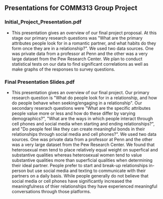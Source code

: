 ## Presentations for COMM313 Group Project


### Initial_Project_Presentation.pdf

* This presentation gives an overview of our final project proposal. At this stage our primary research questions was "What are the primary attributes people look for in a romantic partner, and what habits do they form once they are in a relationship?". We used two data sources. One was private data from a professor at Penn and the other was a very large dataset from the Pew Research Center. We plan to conduct statistical tests on our data to find significant correlations as well as make graphs of the responses to survey questions.


### Final Presentation Slides.pdf
* This presentation gives an overview of our final project. Our primary research question is "What do people look for in a relationship, and how do people behave when seeking/engaging in a relationship". Our secondary reserach questions were "What are the specific attributes people value more or less and how do these differ by varying demographics?", "What are the ways in which people interact through cell phones and social media when starting and ending relationships?", and "Do people feel like they can create meaningful bonds in their relationships through social media and cell phones?". We used two data sources. One was private data from a professor at Penn and the other was a very large dataset from the Pew Research Center. We found that heterosexual men tend to place relatively equal weight on superfical and substantive qualities whereas heterosexual women tend to value substantive qualities more than superficial qualities when determining their ideal partner. People prefer to start and break-up relationships in-person but use social media and texting to communicate with their partners on a daily basis. While people generally do not believe that social media or cell phones have significantly increased the meaningfulness of thier relationships they have experienced meaningful conversations through those platforms.


